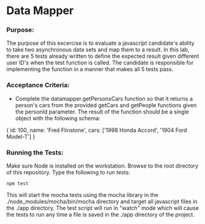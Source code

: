 # Data Mapper

### Purpose:

The purpose of this excercise is to evaluate a javascript candidate's ability to take two asynchronous data sets and map them to a result. In this lab, there are 5 tests already written to define the expected result given different user ID's when the test function is called. The candidate is responsible for implementing the function in a manner that makes all 5 tests pass.

### Acceptance Criteria:

- Complete the datamapper.getPersonsCars function so that it returns a person's cars from the provided getCars and getPeople functions given the personId parameter. The result of the function should be a single object with the following schema:

{
    id: 100,
    name: 'Fred Flinstone',
    cars: ['1998 Honda Accord', '1904 Ford Model-T']
}

### Running the Tests:

Make sure Node is installed on the workstation.  Browse to the root directory of this repository. Type the following to run tests:

```npm test```

This will start the mocha tests using the mocha library in the ./node_modules/mocha/bin/mocha directory and target all javascript files in the ./app directory.  The test script will run in "watch" mode which will cause the tests to run any time a file is saved in the ./app directory of the project.

